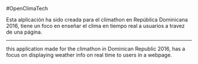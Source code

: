 #OpenClimaTech



Esta alplicación ha sido creada para el climathon en República Dominicana 2016, tiene un foco en enseñar el clima en tiempo real a usuarios a travez de una página.

------------------------
this application made for the climathon in Dominican Republic 2016, has a focus on displaying weather info on real time to users in a webpage.


